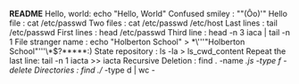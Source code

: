 **README**
Hello, world: echo "Hello, World"
Confused smiley : "\"(Ôo)'"
Hello file : cat /etc/passwd
Two files : cat /etc/passwd /etc/host
Last lines : tail /etc/passwd
First lines : head /etc/passwd
Third line : head -n 3 iaca | tail -n 1
File stranger name : echo "Holberton School" > \*\\'\''"Holberton School"\'\''\\*$\?\*\*\*\*\*:)
State repository : ls -la > ls_cwd_content
Repeat the last line: tail -n 1 iacta >> iacta
Recursive Deletion : find . -name *.js -type f -delete
Directories : find ./* -type d | wc -
